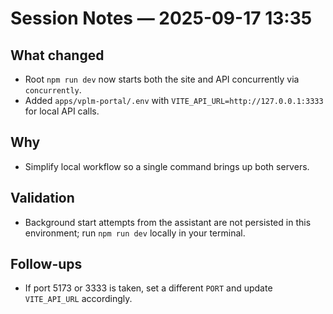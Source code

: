 # Session Notes — 2025-09-17 13:35

## What changed
- Root `npm run dev` now starts both the site and API concurrently via `concurrently`.
- Added `apps/vplm-portal/.env` with `VITE_API_URL=http://127.0.0.1:3333` for local API calls.

## Why
- Simplify local workflow so a single command brings up both servers.

## Validation
- Background start attempts from the assistant are not persisted in this environment; run `npm run dev` locally in your terminal.

## Follow-ups
- If port 5173 or 3333 is taken, set a different `PORT` and update `VITE_API_URL` accordingly.

